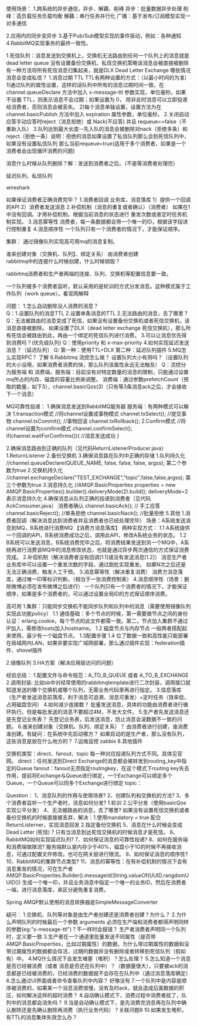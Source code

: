 使用场景：
1.跨系统的异步通信，异步、解藕、削峰
	异步：批量数据异步处理
	削峰：高负载任务负载均衡
	解藕：串行任务并行化
	广播：基于发布/订阅模型实现一对多通信

2.应用内的同步变异步
3.基于Pub/Sub模型实现的事件驱动，例如：各种通知
4.RabbitMQ实现事务的最终一致性。


1.死信队列：消息发送到交换机上，交换机无法路由到任何一个队列上的消息就是dead letter queue
没有设置备份交换机、私信交换机策略该消息会被直接被删除
有一种方法将所有死信消息归集起来，就是DLX Dead Letter Exchange
哪些情况消息会变成私信？
    1.消息过期 TTL
        TTL有两种设置的方式：（以最小时间的为准）
        1)通过队列的属性设置，这样的话队列中所有的消息过期时间一致，在 channel.queueDeclare 方法中加入 x-message-ttl 参数实现，单位毫秒。如果不设置 TTL，则表示消息不会过期；如果设置为 0， 除非此时消息可以立即投递给消费者，否则消息会被丢失。
        2)每个消息单独设置，设置方法为在 channel.basicPublish 方法中加入 expiration 属性参数，单位毫秒。
    2.关闭自动应答手动应答时reject（消息拒绝）或 Nack(不应答) 并且 requeue==false（不重新入队） 
    3.队列达到最大长度--先入队的消息会被删除对nack（拒绝多条）和reject（拒绝一条）说明：拒绝的消息如果设置了私信队列那么会到死信队列中，如果没有设置私信队列
    那么当前requeue=true(适用于多个消费者，如果是一个消费者会出现循环消费的问题)

消息什么时候从队列删除？解：发送到消费者之后。（不是等消费者处理完）

延迟队列、私信队列

wireshark

如果保证消费者正确消费完毕？
1.消费者回调
	业务库，消息落库
	1）提供一个回调的API
	2）消费者发送消息
2.补偿机制（消息的重复或者确认）（消费者）
	如果在1中没有回调。才用补偿机制。根据当前消息的状态进行 重发次数或者定时任务机制实现。
3.消息幂等性
	消费者，每一条数据都会带一个唯一的ID，根据该字段进行控制重复
4.消息顺序性
	一个队列只有一个消费者的情况下，才能保证顺序。 

集群：
通过镜像队列实现高可用mq的消息复制。

谁来创建对象（交换机、队列】、绑定关系）  由消费者创建	
rabbitmq中的连接什么时候创建，什么时候销毁？

rabbitmq消费者和生产者两端的连接、队列、交换机等配置信息要一致。


一个队列被多个消费者监听，默认采用的是轮训的方式分发消息。这种模式属于工作队列（work queue）。看官网解释

问题：
1.怎么自动删除没人消费的消息？  
	Q：1.设置队列的消息TTL 2.设置单条消息的TTL
2.无法路由的消息，去了哪里？    
	Q：无法被路由的消息变成了死信，如果没有设置备份交换机或者死信交换机，该消息直接被删除。 如果设置了DLX（dead letter exchange 死信交换机），那么所有死信会被路由到此，再由一个绑定的死信队列进行消费。
3.可以让消息优先得到消费吗？(优先级队列)
	Q：使用priority 和 x-max-priority
4.如何实现延迟发送消息？（延迟队列）
	Q: 第一种：使用TTL+DLX  第二种：延迟队列插件
5.MQ怎么实现RPC？ 了解
6.Rabbitmq 流控怎么做？ 设置队列大小有用吗？（设置队列的大小没用，如果消费者消费的快，那么队列该属性永远无法触及）
	Q：流控分为服务端 和 消费端，服务端：目前没有对特定数量的消息的限制，只能通过设置mq所占的内存、磁盘的容量比例来调整。  消费端：通过参数prefetchCount（预取的数量，如下3），channel.basicQos(3)（只有等3条消息ack之后，才会接收下一个消息）


MQ可靠性投递：
1.确保消息发送到RabbitMQ服务器
	服务端：有两种模式可以解决
	1.transaction模式
	//将channel设置成事物模式
	channel.txSelect();
	//提交事物
	channel.txCommit();
	//事物回滚
	channel.txRollback();
	2.Confirm模式
	//将channel设置为comfirm模式
	channel.confirmSelect();
	if(channel.waitForConfirms()){
		//消息发送成功
	}

2.确保消息路由到正确的队列（见代码ReturnListenerProducer.java）
	1.ReturnListener
	2.备份交换机
3.确保消息路在队列中正确的存储
	1.队列持久化   //channel.queueDeclare(QUEUE_NAME, false, false, false, argss);  第二个参数为true
	2.交换机持久化  //channel.exchangeDeclare("TEST_EXCHANGE","topic",false,false,argss);  第三个参数为true
	3.消息持久化   //AMQP.BasicProperties properties = new AMQP.BasicProperties().builder().deliveryMode(2).build();   deliveryMode=2表示消息持久化
4.确保消息从队列正确的投递到消费者（见代码 AckConsumer.java）
	消费者确认
	channel.basicAck(); // 手工应答
	channel.basicReject();  //单条拒绝
	channel.basicNack();  //批量拒绝
5.其他
	1.消费者回调（解决消息达到消费者并且消费者也已经处理完毕）  场景：A系统发送消息到MQ，B系统进行消费MQ   【消费方消息落库】
		两种实现方式：
		1.1 A系统提供一个回调的API，B系统消费成功之后，调用此API，修改A系统业务的状态。
		1.2 B系统可以发送消息，B系统消费完毕之后，将消费结果发送到另一个MQ中，A系统再进行消费该MQ中的消息修改状态，也就是通过异步两次通信的方式保证消费完成。
	2.补偿机制（解决消费者没有回调[1.1]或没有发送消息[1.2]）
		消息生产者业务库中可以设置一个重发次数的字段，通过跑批实现重发。
		如果N次之后还是无法正确消费，触发人工干预。
	3.消息幂等性（解决重复消费）
		消费方消息落库，通过唯一ID等标识判断。（相当于一张消费控制表）
	4.消息顺序性（场景：删除微博必须在发布微博之后进行）
		一个队列只有一个消费者的情况下，才能保证顺序，如果是多个消费者的，可以通过设置全局ID的方式保证顺序消费。


高可用
1.集群：只能同步交换机不能同步队列和队列中的消息（需要使用镜像队列实现此功能policy）
	1.1 通信基础：多个节点的时候，第一需要做节点之间的身份认证：erlang.cookie，每个节点的此文件都需一致。第二，节点加入集群不通过IP加入，需修改hosts加入hostname。
	1.2 磁盘节点与内存节点 
		一般两者搭配起来使用，最少有一个磁盘节点。
	1.3配置步骤	
	1.4 位了数据一致和高性能只能部署在局域网内LAN，如果非要实现广域网部署，那么通过插件实现：federation插件、shovel插件

2.镜像队列
3.HA方案（解决应用层访问的问题）

经验总结：
1.配置文件与命令规范：A_TO_B_QUEUE  或者 A_TO_B_EXCHANGE
2.调用封装: 比如sb中对经常使用的rabbitmqtemplate进行二次封装，调用接口就知道发送的哪个交换机或哪个队列，无需业务代码里再进行指定。
3.信息落库（生产者发送消息前落库，利于消息可追溯、消息可重发）+定时任务（效率低，占用磁盘空间）
4.如何减少连接数？
	批量发送消息，具体的功能由消费者进行循环执行。但是每批发送的消息不要超过4M，不发大文件。
5.生产者先发送消息还是先登记业务表？ 先登记业务表，后发送消息，防止消息会滚数据不一致的问题。
6.谁来创建对象（交换机、队列、绑定关系）？ 由消费者进行创建，谁消费谁创建。有疑问：在系统中先启动哪方？ 如果启动的是生产者，那么没有队列，这些消息是放在什么地方的？
7.运维监控
	zabbix
8.其他插件


交换机类型：direct、fanout、topic 每一种对应投递队列方式不同。具体见官网。
direct：任何发送到Direct Exchange的消息都会被转发到routing_key中指定的Queue
fanout：fanout无须指定routingkey，在这个模式下routing key失去作用，提前将Exchange与Queue进行绑定，一个Exchange可以绑定多个Queue，一个Queue可以同多个Exchange进行绑定
topic：

Question：
1、消息队列的作用与使用场景?
2、创建队列和交换机的方法?
3、多个消费者监听一个生产者时，消息如何分发?  1.轮训 2.公平分发（使用basicQos实现公平分发）
4、无法被路由的消息，去了哪里?   如果没有设置死信交换机或者备份交换机的时候直接被丢弃，解决：1.使用mandatory = true 配合ReturnListerner，实现消息回发  2.指定备份交换机
5、消息在什么时候会变成Dead Letter (死信) ? 只有当消息到达死信交换机的时候消息才是死信。
6、RabbitMQ如何实现延迟队列?
7、如何保证消息的可靠性投递?
8、如何在服务端和消费端做限流?  服务端默认是内存少于40%，磁盘小于1G的时候不再接收消息，可通过配置文件修改。也可在网关层进行限流。
9、如何保证消息的顺序性?
10、RabbitMQ的集群节点类型?
11、消息的幂等性：在有补偿机制的情况下会有消息重发的情况，可在生产者 AMQP.BasicProperites.Builder().messageId(String.valueOf(UUID.rangdomUUID()) 生成一个唯一ID，并且业务消息中指定一个唯一的业务ID，然后在消费者一端，进行消息落库，来区分避免重复消费。


Spring AMQP默认使用的消息转换器是SimpleMessageConverter


疑问：
1.交换机、队列等对象是由生产者创建还是消费者创建？为什么？
2.为什么声明队列的时候最后一个参数 arguments 必须在生产端和消费者都得声明同样的参数(eg:"x-message-ttl")？不一样时会报错？   生产者消费者声明同一个队列时，定义要一致
3.生产者在一个通道里批量发送不同属性（是否带AMQP.BasicProperties，比如过期属性）的数据，为什么带过期属性的数据和没带过期属性的数据都会存活，过期的数据并没有删除或者转移到死信队列（假如有）中。
4.MQ什么情况下会发生堵塞（堆积）？怎么处理？
5.怎么知道一个消息是否已经被消费（或者 消息是否还在队列中）？（数据量很大）。只要被ack的消息都是已经被消费的，已经消费的数据就不会存在在队列中（通过消息落库确定）
6.怎么通过UI界面或者命令查看队列中内容？ 好像没有
7.一个队列中是内容是顺序被消费的，如果某一个消息消费很慢，没有及时ack，就会造成后面数据的积压，如何解决这样的超时消费？
8.自动确认模式下，消费过程中消费者挂了，队列中的消息都会消失吗？
9.当是自动确认模式下，是先消费完消息再在队列中确认删除还是先确认删除再消费（执行业务代码）？关联问题8
10.如果发生堆积，有TTL的消息集体失效怎么办？